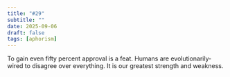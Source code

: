 ```yaml
---
title: "#29"
subtitle: ""
date: 2025-09-06
draft: false
tags: [aphorism]
---
```


To gain even fifty percent approval is a feat. Humans are evolutionarily-wired to disagree over everything. It is our greatest strength and weakness.

